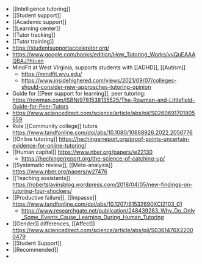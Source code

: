 - [[Intelligence tutoring]]
- [[Student support]]
- [[Academic support]]
- [[Learning center]]
- [[Tutor tracking]]
- [[Tutor training]]
- https://studentsupportaccelerator.org/
- https://www.google.com/books/edition/How_Tutoring_Works/vvQuEAAAQBAJ?hl=en
- MindFit at West Virginia, supports students with [[ADHD]], [[Autism]]
	- https://mindfit.wvu.edu/
	- https://www.insidehighered.com/views/2021/09/07/colleges-should-consider-new-approaches-tutoring-opinion
- Guide for [[Peer support for learning]], peer tutoring: https://rowman.com/ISBN/9781538135525/The-Rowman-and-Littlefield-Guide-for-Peer-Tutors
- https://www.sciencedirect.com/science/article/abs/pii/S0260691701905659
- Role [[Community college]] tutors https://www.tandfonline.com/doi/abs/10.1080/10668926.2022.2056776
- [[Online tutoring]] https://hechingerreport.org/proof-points-uncertain-evidence-for-online-tutoring/
- [[Human capital]] https://www.nber.org/papers/w22130
	- https://hechingerreport.org/the-science-of-catching-up/
- [[Systematic review]], [[Meta-analysis]] https://www.nber.org/papers/w27476
- [[Teaching assistants]] https://robertslavinsblog.wordpress.com/2018/04/05/new-findings-on-tutoring-four-shockers/
- [[Productive failure]], [[Impasse]] https://www.tandfonline.com/doi/abs/10.1207/S1532690XCI2103_01
	- https://www.researchgate.net/publication/248439283_Why_Do_Only_Some_Events_Cause_Learning_During_Human_Tutoring
- [[Gender]] differences, [[Affect]] https://www.sciencedirect.com/science/article/abs/pii/S0361476X22000479
- [[Student Support]]
- [[Recommended]]
-